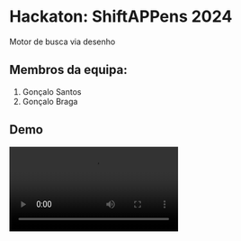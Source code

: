 # Hackaton: ShiftAPPens 2024

Motor de busca via desenho

## Membros da equipa:

1. Gonçalo Santos
2. Gonçalo Braga

## Demo

![](demo.wmv)
